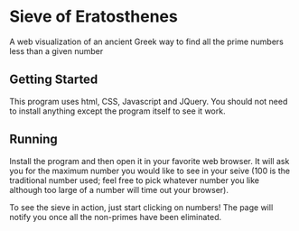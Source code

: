 # Sieve of Eratosthenes

A web visualization of an ancient Greek way to find all the prime numbers less than a given number

## Getting Started

This program uses html, CSS, Javascript and JQuery. You should not need to install anything except the program itself to see it work.

## Running

Install the program and then open it in your favorite web browser. It will ask you for the maximum number you would like to see in your seive (100 is the traditional number used; feel free to pick whatever number you like although too large of a number will time out your browser). 

To see the sieve in action, just start clicking on numbers! The page will notify you once all the non-primes have been eliminated. 